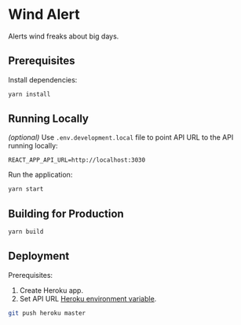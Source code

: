 # Wind Alert

Alerts wind freaks about big days.

## Prerequisites

Install dependencies:

```bash
yarn install
```

## Running Locally

*(optional)* Use `.env.development.local` file to point API URL to the API running locally:

```
REACT_APP_API_URL=http://localhost:3030
```

Run the application:

```bash
yarn start
```

## Building for Production

```bash
yarn build
```

## Deployment

Prerequisites:

1. Create Heroku app.
2. Set API URL [Heroku environment variable].

```bash
git push heroku master
```


[Heroku environment variable]: https://devcenter.heroku.com/articles/config-vars
